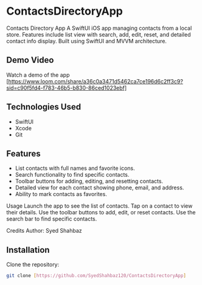 # ContactsDirectoryApp
Contacts Directory App A SwiftUI iOS app managing contacts from a local store. Features include list view with search, add, edit, reset, and detailed contact info display. Built using SwiftUI and MVVM architecture.

## Demo Video
Watch a demo of the app [https://www.loom.com/share/a36c0a3471d5462ca7ce196d6c2ff3c9?sid=c90f5fd4-f783-46b5-b830-86ced1023ebf]

## Technologies Used
- SwiftUI
- Xcode
- Git

## Features
- List contacts with full names and favorite icons.
- Search functionality to find specific contacts.
- Toolbar buttons for adding, editing, and resetting contacts.
- Detailed view for each contact showing phone, email, and address.
- Ability to mark contacts as favorites.

Usage
Launch the app to see the list of contacts.
Tap on a contact to view their details.
Use the toolbar buttons to add, edit, or reset contacts.
Use the search bar to find specific contacts.

Credits
Author: Syed Shahbaz

## Installation
 Clone the repository:
   ```bash
   git clone [https://github.com/SyedShahbaz120/ContactsDirectoryApp]


